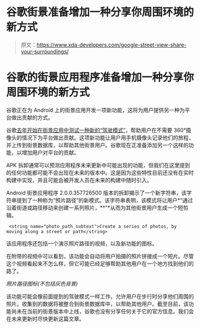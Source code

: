 # 谷歌街景准备增加一种分享你周围环境的新方式

> 原文：<https://www.xda-developers.com/google-street-view-share-your-surroundings/>

# 谷歌的街景应用程序准备增加一种分享你周围环境的新方式

谷歌正在为 Android 上的街景应用开发一项新功能，这将为用户提供另一种为平台做出贡献的方式。

谷歌[去年开始在街景应用中测试一种新的“驾驶模式”](https://www.xda-developers.com/google-street-view-driving-no-360-camera/)，帮助用户在不需要 360°摄像头的情况下为平台做出贡献。这项新功能让用户用手机摄像头记录他们的旅程，并上传到街景数据库，以帮助其他街景用户。谷歌现在正准备添加另一个这样的功能，以增加用户对平台的贡献。

APK 拆卸通常可以预测应用程序未来更新中可能出现的功能，但我们在这里提到的任何功能都可能不会出现在未来的版本中。这是因为这些特性目前还没有在实时构建中实现，并且可能会被开发人员在未来的构建中随时引入。

Android 街景应用程序 2.0.0.357726500 版本的拆卸揭示了一个新字符串，该字符串提到了一种称为“照片路径”的新模式。该字符串表明，该模式将让用户*“通过沿着街道或路径移动来创建一系列照片，**”*从而为其他街景用户生成一个短剪辑。

```
 <string name="photo_path_subtext">Create a series of photos, by moving along a street or path</string> 
```

该应用程序还包括一个演示照片路径的视频，以及新功能的图标。

在附带的视频中可以看到，该功能会自动将用户拍摄的照片拼接成一个短片。尽管这个视频看起来不怎么样，但它可能已经足够帮助其他用户在一个地方找到他们的路了。

*照片路径图标(不包括灰色背景)*

该功能可能会像前面提到的驾驶模式一样工作，允许用户在步行时分享他们周围的照片。收集到的数据将被整合到街景数据库中，以帮助其他用户。截至目前，该功能尚未在当前的街景版本中上线，谷歌也没有分享任何关于它的官方信息。我们会在未来更新时尽快更新这篇文章。